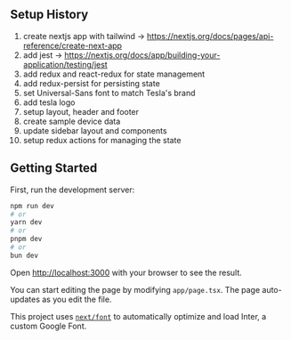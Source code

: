 
## Setup History
1. create nextjs app with tailwind -> https://nextjs.org/docs/pages/api-reference/create-next-app
2. add jest -> https://nextjs.org/docs/app/building-your-application/testing/jest
3. add redux and react-redux for state management
4. add redux-persist for persisting state 
5. set Universal-Sans font to match Tesla's brand
6. add tesla logo
7. setup layout, header and footer
8. create sample device data
9. update sidebar layout and components
10. setup redux actions for managing the state

## Getting Started

First, run the development server:

```bash
npm run dev
# or
yarn dev
# or
pnpm dev
# or
bun dev
```

Open [http://localhost:3000](http://localhost:3000) with your browser to see the result.

You can start editing the page by modifying `app/page.tsx`. The page auto-updates as you edit the file.

This project uses [`next/font`](https://nextjs.org/docs/basic-features/font-optimization) to automatically optimize and load Inter, a custom Google Font.